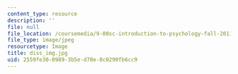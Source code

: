 ```yaml
---
content_type: resource
description: ''
file: null
file_location: /coursemedia/9-00sc-introduction-to-psychology-fall-2011/2559fe3009893b5ed70e8c0290fb6cc9_diss_img.jpg
file_type: image/jpeg
resourcetype: Image
title: diss_img.jpg
uid: 2559fe30-0989-3b5e-d70e-8c0290fb6cc9
---
```

